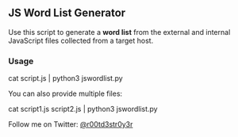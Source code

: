## JS Word List Generator

Use this script to generate a **word list** from the external and internal JavaScript files collected from a target host.

### Usage
cat script.js | python3 jswordlist.py

You can also provide multiple files:

cat script1.js script2.js | python3 jswordlist.py

Follow me on Twitter: [@r00td3str0y3r](https://twitter.com/r00td3str0y3r)

